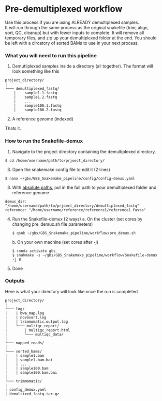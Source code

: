 # Pre-demultiplexed workflow

Use this process if you are using ALREADY demultiplexed samples.  
It will run through the same process as the original snakefile (trim, align, sort, QC, cleanup) but with fewer inputs to complete. 
It will remove all temporary files, and zip up your demultiplexed folder at the end.  You should be left with a 
dircetory of sorted BAMs to use in your next process.

### What you will need to run this pipeline
1. Demutliplexed samples inside a directory (all together).  The format will look something like this
```
project_directory/    
|
└─── demultiplexed_fastq/
    |    sample1.1.fastq
    |    sample1.2.fastq
    |    ...
    |    sample100.1.fastq
    |    sample100.2.fastq
```

2. A reference genome (indexed)

Thats it.  

### How to run the Snakefile-demux
1. Navigate to the project directory containing the demultiplexed directory.
```
$ cd /home/username/path/to/prjoect_directory/
```
3. Open the snakemake config file to edit it (2 lines)
```
$ nano ~/gbs/GBS_Snakemake_pipeline/config/config-demux.yaml
```
3. With <ins>absolute paths</ins>, put in the full path to your demultiplexed folder and reference genome
```
demux_dir: "/home/username/path/to/prjoect_directory/demultiplexed_fastq"
reference: "/home/username/reference/reference1/reference1.fasta"
```
4. Run the Snakefile-demux (2 ways)
    a. On the cluster  (set cores by changing pre_demux.sh file parameters)
    ```
    $ qsub ~/gbs/GBS_Snakemake_pipeline/workflow/pre_demux.sh
    ```
    b. On your own machine (set cores after -j)
    ```
    $ conda activate gbs
    $ snakmake -s ~/gbs/GBS_Snakemake_pipeline/workflow/Snakefile-demux -j 8
    ```
5. Done

###  Outputs
Here is what your directory will look like once the run is completed
```
project_directory/    
|
└─── log/
|    | bwa_map.log
|    | novosort.log
|    | trimmomatic.output.log
|    └─── multiqc_report/
|        | multiqc_report.html
|        └─── multiqc_data/
|
└─── mapped_reads/
|
└─── sorted_bams/
|    | sample1.bam
|    | sample1.bam.bai
|    | ...
|    | sample100.bam
|    | sample100.bam.bai
|
└─── trimmomatic/
|
| config_demux.yaml 
| demultixed_fastq.tar.gz
```
